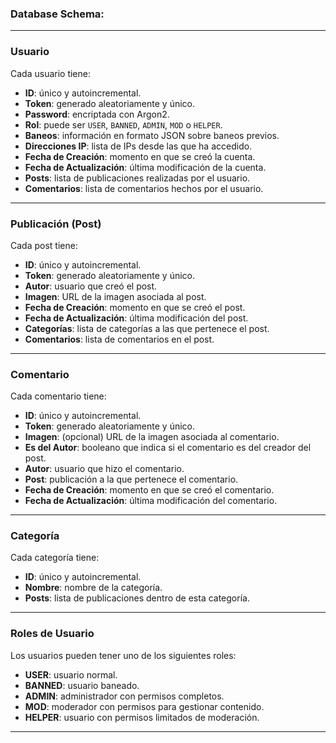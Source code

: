 ### Database Schema:

---

### Usuario  
Cada usuario tiene:  
- **ID**: único y autoincremental.  
- **Token**: generado aleatoriamente y único.  
- **Password**: encriptada con Argon2.  
- **Rol**: puede ser `USER`, `BANNED`, `ADMIN`, `MOD` o `HELPER`.  
- **Baneos**: información en formato JSON sobre baneos previos.  
- **Direcciones IP**: lista de IPs desde las que ha accedido.  
- **Fecha de Creación**: momento en que se creó la cuenta.  
- **Fecha de Actualización**: última modificación de la cuenta.  
- **Posts**: lista de publicaciones realizadas por el usuario.  
- **Comentarios**: lista de comentarios hechos por el usuario.  

---

### Publicación (Post)  
Cada post tiene:  
- **ID**: único y autoincremental.  
- **Token**: generado aleatoriamente y único.  
- **Autor**: usuario que creó el post.  
- **Imagen**: URL de la imagen asociada al post.  
- **Fecha de Creación**: momento en que se creó el post.  
- **Fecha de Actualización**: última modificación del post.  
- **Categorías**: lista de categorías a las que pertenece el post.  
- **Comentarios**: lista de comentarios en el post.  

---

### Comentario  
Cada comentario tiene:  
- **ID**: único y autoincremental.  
- **Token**: generado aleatoriamente y único.  
- **Imagen**: (opcional) URL de la imagen asociada al comentario.  
- **Es del Autor**: booleano que indica si el comentario es del creador del post.  
- **Autor**: usuario que hizo el comentario.  
- **Post**: publicación a la que pertenece el comentario.  
- **Fecha de Creación**: momento en que se creó el comentario.  
- **Fecha de Actualización**: última modificación del comentario.  

---

### Categoría  
Cada categoría tiene:  
- **ID**: único y autoincremental.  
- **Nombre**: nombre de la categoría.  
- **Posts**: lista de publicaciones dentro de esta categoría.  

---

### Roles de Usuario  
Los usuarios pueden tener uno de los siguientes roles:  
- **USER**: usuario normal.  
- **BANNED**: usuario baneado.  
- **ADMIN**: administrador con permisos completos.  
- **MOD**: moderador con permisos para gestionar contenido.  
- **HELPER**: usuario con permisos limitados de moderación.  

---
